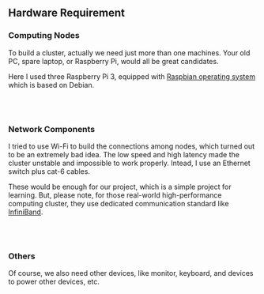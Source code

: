 ## Hardware Requirement

### Computing Nodes

To build a cluster, actually we need just more than one machines. Your old PC, spare laptop, or Raspberry Pi, would all be great candidates.

Here I used three Raspberry Pi 3, equipped with [Raspbian operating system](https://www.raspberrypi.org/downloads/raspbian/) which is based on Debian.

<br><br>

### Network Components

I tried to use Wi-Fi to build the connections among nodes, which turned out to be an extremely bad idea. The low speed and high latency made the cluster unstable and impossible to work properly. Intead, I use an Ethernet switch plus cat-6 cables.

These would be enough for our project, which is a simple project for learning. But, please note, for those real-world high-performance computing cluster, they use dedicated communication standard like [InfiniBand](https://en.wikipedia.org/wiki/InfiniBand).

<br><br>

### Others

Of course, we also need other devices, like monitor, keyboard, and devices to power other devices, etc. 

